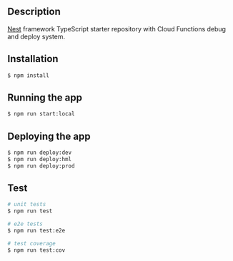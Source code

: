 ## Description

[Nest](https://github.com/nestjs/nest) framework TypeScript starter repository with Cloud Functions debug and deploy system.

## Installation

```bash
$ npm install
```

## Running the app

```bash
$ npm run start:local
```

## Deploying the app

```bash
$ npm run deploy:dev
$ npm run deploy:hml
$ npm run deploy:prod
```

## Test

```bash
# unit tests
$ npm run test

# e2e tests
$ npm run test:e2e

# test coverage
$ npm run test:cov
```
